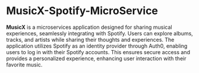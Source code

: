 # MusicX-Spotify-MicroService

**MusicX** is a microservices application designed for sharing musical experiences, seamlessly integrating with Spotify. Users can explore albums, tracks, and artists while sharing their thoughts and experiences. The application utilizes Spotify as an identity provider through Auth0, enabling users to log in with their Spotify accounts. This ensures secure access and provides a personalized experience, enhancing user interaction with their favorite music.
